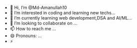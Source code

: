 - 👋 Hi, I’m @Md-Amanullah10
- 👀 I’m interested in coding and learning new techs...
- 🌱 I’m currently learning web development,DSA and AI/ML...
- 💞️ I’m looking to collaborate on ...
- 📫 How to reach me ...
- 😄 Pronouns: ...
- ⚡ 

<!---
Md-Amanullah10/Md-Amanullah10 is a ✨ special ✨ repository because its `README.md` (this file) appears on your GitHub profile.
You can click the Preview link to take a look at your changes.
--->
